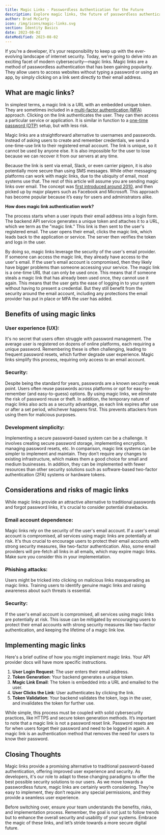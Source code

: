 ```yaml
---
title: Magic Links - Passwordless Authentication for the Future
description: Explore magic links, the future of passwordless authentication. Get improved UX and robust security from FusionAuth.
author: Brad McCarty
icon: /img/icons/magic-links.svg
section: Identity Basics
date: 2023-08-02
dateModified: 2023-08-02
---
```

If you're a developer, it's your responsibility to keep up with the ever-evolving landscape of internet security. Today, we're going to delve into an exciting facet of modern cybersecurity—magic links. Magic links are a method of passwordless authentication that has been gaining popularity. They allow users to access websites without typing a password or using an app, by simply clicking on a link sent directly to their email address.

## **What are magic links?**

In simplest terms, a magic link is a URL with an embedded unique token. They are sometimes included in a [multi-factor authentication (MFA)](https://fusionauth.io/features/multifactor-authentication) approach. Clicking on the link authenticates the user. They can then access a particular service or application. It is similar in function to a [one-time password (OTP)](https://fusionauth.io/articles/authentication/developer-benefits-single-sign-on) setup, but with less risk.

Magic links are a straightforward alternative to usernames and passwords. Instead of asking users to create and remember credentials, we send a one-time-use link to their registered email account. The link is unique, so it cannot be used by anyone else. It is also impossible for the user to lose because we can recover it from our servers at any time.

Because the link is sent via email, Slack, or even carrier pigeon, it is also potentially more secure than using SMS messages. While other messaging platforms can work with magic links, due to the ubiquity of email, most systems use that. The rest of this article will assume you are sending magic links over email. The concept was [first introduced around 2010](https://lea.verou.me/2010/08/automatic-login-via-notification-emails/), and then picked up by major players such as Facebook and Microsoft. This approach has become popular because it’s easy for users and administrators alike.

**How does magic link authentication work?**

The process starts when a user inputs their email address into a login form. The backend API service generates a unique token and attaches it to a URL, which we term as the "magic link." This link is then sent to the user's registered email. The user opens their email, clicks the magic link, which leads back to the application or service. The server then verifies the token and logs in the user.

By doing so, magic links leverage the security of the user's email provider. If someone can access the magic link, they already have access to the user's email. If the user’s email account is compromised, then they likely have bigger problems than someone accessing your service. The magic link is a one-time URL that can only be used once. This means that if someone steals a magic link that has already been used once, they cannot use it again. This means that the user gets the ease of logging in to your system without having to present a credential. But they still benefit from the security around the email account, including any protections the email provider has put in place or MFA the user has added.

## **Benefits of using magic links**

### **User experience (UX):**

It's no secret that users often struggle with password management. The average user is registered on dozens of online platforms, each requiring a unique password. Remembering these is often challenging, leading to frequent password resets, which further degrade user experience. Magic links simplify this process, requiring only access to an email account.

### **Security:**

Despite being the standard for years, passwords are a known security weak point. Users often reuse passwords across platforms or opt for easy-to-remember (and easy-to-guess) options. By using magic links, we eliminate the risk of password reuse or theft. In addition, the temporary nature of magic links also acts as a security advantage, as each link expires after use or after a set period, whichever happens first. This prevents attackers from using them for malicious purposes.

### **Development simplicity:**

Implementing a secure password-based system can be a challenge. It involves creating secure password storage, implementing encryption, managing password resets, etc. In comparison, magic link systems can be simpler to implement and maintain.  They don’t require any changes to existing infrastructure, which makes them a good choice for small and medium businesses. In addition, they can be implemented with fewer resources than other security solutions such as software-based two-factor authentication (2FA) systems or hardware tokens.

## **Considerations and risks of magic links**

While magic links provide an attractive alternative to traditional passwords and forgot password links, it's crucial to consider potential drawbacks.

### **Email account dependence:**

Magic links rely on the security of the user's email account. If a user's email account is compromised, all services using magic links are potentially at risk. It's thus crucial to encourage users to protect their email accounts with strong security measures, like two-factor authentication. Also, some email providers will pre-fetch all links in all emails, which may expire magic links. Make sure you consider this in your implementation.

### **Phishing attacks:**

Users might be tricked into clicking on malicious links masquerading as magic links. Training users to identify genuine magic links and raising awareness about such threats is essential. 

### **Security:**

If the user's email account is compromised, all services using magic links are potentially at risk. This issue can be mitigated by encouraging users to protect their email accounts with strong security measures like two-factor authentication, and keeping the lifetime of a magic link low.

## **Implementing magic links**

Here's a brief outline of how you might implement magic links. Your API provider docs will have more specific instructions. 

1. **User Login Request**: The user enters their email address.
2. **Token Generation**: Your backend generates a unique token.
3. **Magic Link Email**: The token is embedded into a URL and emailed to the user.
4. **User Clicks the Link**: User authenticates by clicking the link.
5. **Token Validation**: Your backend validates the token, logs in the user, and invalidates the token for further use.

While simple, this process must be coupled with solid cybersecurity practices, like HTTPS and secure token generation methods. It’s important to note that a magic link is not a password reset link. Password resets are for when users forget their password and need to be logged in again. A magic link is an authentication method that removes the need for users to know their password.

## **Closing Thoughts**

Magic links provide a promising alternative to traditional password-based authentication, offering improved user experience and security. As developers, it's our role to adapt to these changing paradigms to offer the best possible security solutions to our users. As we move towards a passwordless future, magic links are certainly worth considering. They’re easy to implement, they don’t require any special permissions, and they provide a seamless user experience.

Before switching over, ensure your team understands the benefits, risks, and implementation process. Remember, the goal is not just to follow trends but to enhance the overall security and usability of your systems. Embrace the magic of these links, and let’s stride towards a more secure digital future.
